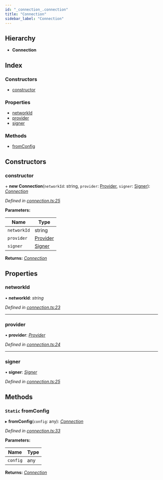 ```yaml
---
id: "_connection_.connection"
title: "Connection"
sidebar_label: "Connection"
---
```


## Hierarchy

* **Connection**

## Index

### Constructors

* [constructor](_connection_.connection.md#constructor)

### Properties

* [networkId](_connection_.connection.md#networkid)
* [provider](_connection_.connection.md#provider)
* [signer](_connection_.connection.md#signer)

### Methods

* [fromConfig](_connection_.connection.md#static-fromconfig)

## Constructors

###  constructor

\+ **new Connection**(`networkId`: string, `provider`: [Provider](_providers_provider_.provider.md), `signer`: [Signer](_signer_.signer.md)): *[Connection](_connection_.connection.md)*

*Defined in [connection.ts:25](https://github.com/nearprotocol/nearlib/blob/57ba3df/src.ts/connection.ts#L25)*

**Parameters:**

Name | Type |
------ | ------ |
`networkId` | string |
`provider` | [Provider](_providers_provider_.provider.md) |
`signer` | [Signer](_signer_.signer.md) |

**Returns:** *[Connection](_connection_.connection.md)*

## Properties

###  networkId

• **networkId**: *string*

*Defined in [connection.ts:23](https://github.com/nearprotocol/nearlib/blob/57ba3df/src.ts/connection.ts#L23)*

___

###  provider

• **provider**: *[Provider](_providers_provider_.provider.md)*

*Defined in [connection.ts:24](https://github.com/nearprotocol/nearlib/blob/57ba3df/src.ts/connection.ts#L24)*

___

###  signer

• **signer**: *[Signer](_signer_.signer.md)*

*Defined in [connection.ts:25](https://github.com/nearprotocol/nearlib/blob/57ba3df/src.ts/connection.ts#L25)*

## Methods

### `Static` fromConfig

▸ **fromConfig**(`config`: any): *[Connection](_connection_.connection.md)*

*Defined in [connection.ts:33](https://github.com/nearprotocol/nearlib/blob/57ba3df/src.ts/connection.ts#L33)*

**Parameters:**

Name | Type |
------ | ------ |
`config` | any |

**Returns:** *[Connection](_connection_.connection.md)*
